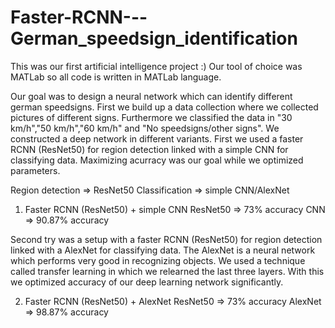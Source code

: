 # Faster-RCNN---German_speedsign_identification

This was our first artificial intelligence project :)
Our tool of choice was MATLab so all code is written in MATLab language.

Our goal was to design a neural network which can identify different german speedsigns.
First we build up a data collection where we collected pictures of different signs.
Furthermore we classified the data in "30 km/h","50 km/h","60 km/h" and "No speedsigns/other signs".
We constructed a deep network in different variants.
First we used a faster RCNN (ResNet50) for region detection linked with a simple CNN for classifying data.
Maximizing acurracy was our goal while we optimized parameters.

Region detection => ResNet50
Classification => simple CNN/AlexNet

1. Faster RCNN (ResNet50) + simple CNN
ResNet50 => 73% accuracy
CNN =>      90.87% accuracy

Second try was a setup with a faster RCNN (ResNet50) for region detection linked with a AlexNet for classifying data.
The AlexNet is a neural network which performs very good in recognizing objects.
We used a technique called transfer learning in which we relearned the last three layers.
With this we optimized accuracy of our deep learning network significantly.

2. Faster RCNN (ResNet50) + AlexNet
ResNet50 => 73% accuracy
AlexNet =>  98.87% accuracy
